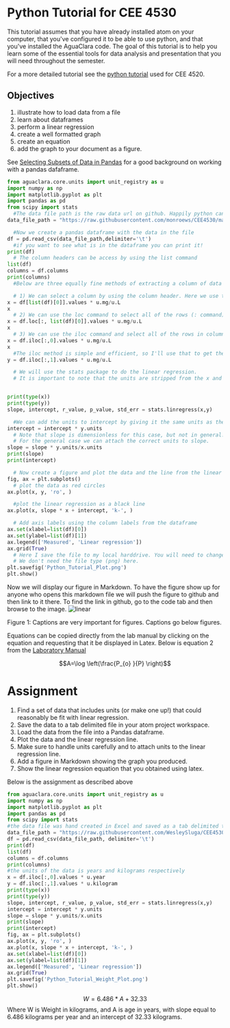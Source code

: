 # Python Tutorial for CEE 4530

This tutorial assumes that you have already installed atom on your computer, that you've configured it to be able to use python, and that you've installed the AguaClara code. The goal of this tutorial is to help you learn some of the essential tools for data analysis and presentation that you will need throughout the semester.

For a more detailed tutorial see the [python tutorial](https://aguaclara.github.io/Textbook/Introduction/Python_Tutorial.html) used for CEE 4520.

## Objectives

1. illustrate how to load data from a file
1. learn about dataframes
1. perform a linear regression
1. create a well formatted graph
1. create an equation
1. add the graph to your document as a figure.

See [Selecting Subsets of Data in Pandas](https://medium.com/dunder-data/selecting-subsets-of-data-in-pandas-6fcd0170be9c) for a good background on working with a pandas dafaframe.

```python
from aguaclara.core.units import unit_registry as u
import numpy as np
import matplotlib.pyplot as plt
import pandas as pd
from scipy import stats
  #The data file path is the raw data url on github. Happily python can read directly from a web page.
data_file_path = "https://raw.githubusercontent.com/monroews/CEE4530/master/linear_regression.tsv"

  #Now we create a pandas dataframe with the data in the file
df = pd.read_csv(data_file_path,delimiter='\t')
  #if you want to see what is in the dataframe you can print it!
print(df)
  # The column headers can be access by using the list command
list(df)
columns = df.columns
print(columns)
  #Below are three equally fine methods of extracting a column of data from the pandas dataframe.

  # 1) We can select a column by using the column header. Here we use the column header by selecting one array element from the list command.
x = df[list(df)[0]].values * u.mg/u.L
x
  # 2) We can use the loc command to select all of the rows (: command) and the column with the label given by list(df)[0].
x = df.loc[:, list(df)[0]].values * u.mg/u.L
x
  # 3) We can use the iloc command and select all of the rows in column 0.
x = df.iloc[:,0].values * u.mg/u.L
x
  #The iloc method is simple and efficient, so I'll use that to get the y values.
y = df.iloc[:,1].values * u.mg/u.L

  # We will use the stats package to do the linear regression.
  # It is important to note that the units are stripped from the x and y arrays when processed by the stats package.


print(type(x))
print(type(y))
slope, intercept, r_value, p_value, std_err = stats.linregress(x,y)

  #We can add the units to intercept by giving it the same units as the y values.
intercept = intercept * y.units
  # Note that slope is dimensionless for this case, but not in general!
  # For the general case we can attach the correct units to slope.
slope = slope * y.units/x.units
print(slope)
print(intercept)

  # Now create a figure and plot the data and the line from the linear regression.
fig, ax = plt.subplots()
  # plot the data as red circles
ax.plot(x, y, 'ro', )

  #plot the linear regression as a black line
ax.plot(x, slope * x + intercept, 'k-', )

  # Add axis labels using the column labels from the dataframe
ax.set(xlabel=list(df)[0])
ax.set(ylabel=list(df)[1])
ax.legend(['Measured', 'Linear regression'])
ax.grid(True)
  # Here I save the file to my local harddrive. You will need to change this to work on your computer.
  # We don't need the file type (png) here.
plt.savefig('Python_Tutorial_Plot.png')
plt.show()

```

Now we will display our figure in Markdown. To have the figure show up for anyone who opens this markdown file we will push the figure to github and then link to it there. To find the link in github, go to the code tab and then browse to the image.
![linear](https://github.com/monroews/CEE4530/blob/master/images/linear.png)

Figure 1: Captions are very important for figures. Captions go below figures.


Equations can be copied directly from the lab manual by clicking on the equation and requesting that it be displayed in Latex. Below is equation 2 from the [Laboratory Manual](https://monroews.github.io/EnvEngLabTextbook/Laboratory_Measurements/Laboratory_Measurements.html)

$$A=\log \left(\frac{P_{o} }{P} \right)$$


# Assignment

1) Find a set of data that includes units (or make one up!) that could reasonably be fit with linear regression.
1) Save the data to a tab delimited file in your atom project workspace.
1) Load the data from the file into a Pandas dataframe.
1) Plot the data and the linear regression line.
1) Make sure to handle units carefully and to attach units to the linear regression line.
1) Add a figure in Markdown showing the graph you produced.
1) Show the linear regression equation that you obtained using latex.

Below is the assignment as described above
```python
from aguaclara.core.units import unit_registry as u
import numpy as np
import matplotlib.pyplot as plt
import pandas as pd
from scipy import stats
#the data file was hand created in Excel and saved as a tab delimited txt file.
data_file_path = "https://raw.githubusercontent.com/WesleySluga/CEE4530/master/Ex_Weight_Dataset.txt"
df = pd.read_csv(data_file_path, delimiter='\t')
print(df)
list(df)
columns = df.columns
print(columns)
#the units of the data is years and kilograms respectively
x = df.iloc[:,0].values * u.year
y = df.iloc[:,1].values * u.kilogram
print(type(x))
print(type(y))
slope, intercept, r_value, p_value, std_err = stats.linregress(x,y)
intercept = intercept * y.units
slope = slope * y.units/x.units
print(slope)
print(intercept)
fig, ax = plt.subplots()
ax.plot(x, y, 'ro', )
ax.plot(x, slope * x + intercept, 'k-', )
ax.set(xlabel=list(df)[0])
ax.set(ylabel=list(df)[1])
ax.legend(['Measured', 'Linear regression'])
ax.grid(True)
plt.savefig('Python_Tutorial_Weight_Plot.png')
plt.show()

```
$$W = 6.486*A+32.33$$
Where W is Weight in kilograms, and A is age in years, with slope equal to 6.486 kilograms per year and an intercept of 32.33 kilograms.
